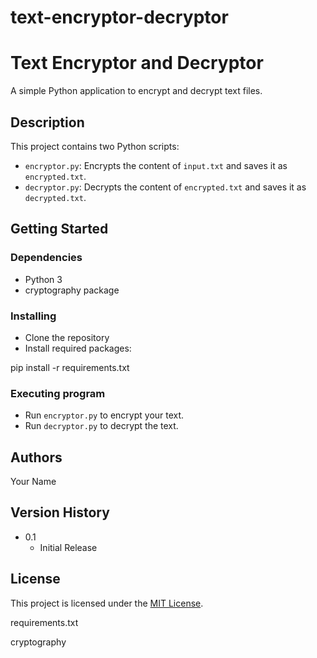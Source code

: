 # text-encryptor-decryptor

# Text Encryptor and Decryptor

A simple Python application to encrypt and decrypt text files.

## Description

This project contains two Python scripts:
- `encryptor.py`: Encrypts the content of `input.txt` and saves it as `encrypted.txt`.
- `decryptor.py`: Decrypts the content of `encrypted.txt` and saves it as `decrypted.txt`.

## Getting Started

### Dependencies

- Python 3
- cryptography package

### Installing

- Clone the repository
- Install required packages:

pip install -r requirements.txt


### Executing program

- Run `encryptor.py` to encrypt your text.
- Run `decryptor.py` to decrypt the text.

## Authors

Your Name

## Version History

* 0.1
  * Initial Release

## License

This project is licensed under the [MIT License](LICENSE.txt).

requirements.txt

cryptography

